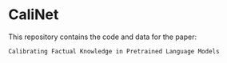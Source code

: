 # CaliNet

This repository contains the code and data for the paper:

`Calibrating Factual Knowledge in Pretrained Language Models`
